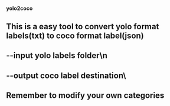 #### yolo2coco

## This is a easy tool to convert yolo format labels(txt) to coco format label(json)

## --input   yolo labels folder\n
## --output  coco label destination\

## Remember to modify your own categories
